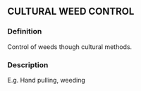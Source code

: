 ## CULTURAL WEED CONTROL
### Definition
Control of weeds though cultural methods.

### Description
E.g. Hand pulling, weeding